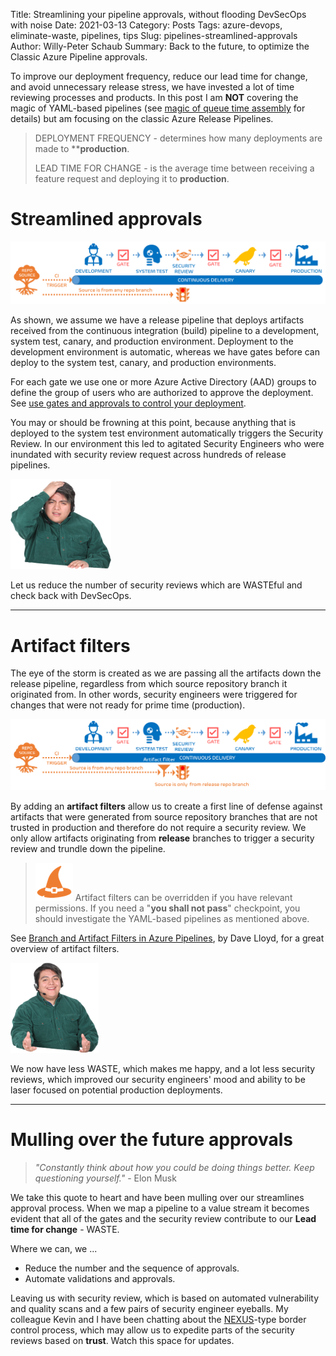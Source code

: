 Title: Streamlining your pipeline approvals, without flooding DevSecOps with noise
Date: 2021-03-13
Category: Posts
Tags: azure-devops, eliminate-waste, pipelines, tips
Slug: pipelines-streamlined-approvals
Author: Willy-Peter Schaub
Summary: Back to the future, to optimize the Classic Azure Pipeline approvals.

To improve our deployment frequency, reduce our lead time for change, and avoid unnecessary release stress, we have invested a lot of time reviewing processes and products. In this post I am **NOT** covering the magic of YAML-based pipelines (see [magic of queue time assembly](https://wsbctechnicalblog.github.io/yaml-pipelines-part4.html) for details) but am focusing on the classic Azure Release Pipelines.

>
> DEPLOYMENT FREQUENCY - determines how many deployments are made to ****production**.
>
> LEAD TIME FOR CHANGE - is the average time between receiving a feature request and deploying it to **production**.
>

# Streamlined approvals

![Streamlined Approvals](/images/pipelines-streamlined-approvals-1.png)

As shown, we assume we have a release pipeline that deploys artifacts received from the continuous integration (build) pipeline to a development, system test, canary, and production environment. Deployment to the development environment is automatic, whereas we have gates before can deploy to the system test, canary, and production environments.

For each gate we use one or more Azure Active Directory (AAD) groups to define the group of users who are authorized to approve the deployment. See [use gates and approvals to control your deployment](https://docs.microsoft.com/en-us/azure/devops/pipelines/release/deploy-using-approvals?view=azure-devops).

You may or should be frowning at this point, because anything that is deployed to the system test environment automatically triggers the Security Review. In our environment this led to agitated Security Engineers who were inundated with security review request across hundreds of release pipelines.

![Unhappy DevSecOps](/images/pipelines-streamlined-approvals-3.png)

Let us reduce the number of security reviews which are WASTEful and check back with DevSecOps.

---

# Artifact filters

The eye of the storm is created as we are passing all the artifacts down the release pipeline, regardless from which source repository branch it originated from. In other words, security engineers were triggered for changes that were not ready for prime time (production).

![Artifact Filters](/images/pipelines-streamlined-approvals-2.png)

By adding an **artifact filters** allow us to create a first line of defense against artifacts that were generated from source repository branches that are not trusted in production and therefore do not require a security review. We only allow artifacts originating from **release** branches to trigger a security review and trundle down the pipeline.

>
> ![Happy DevSecOps](/images/pipelines-streamlined-approvals-5.png)
> Artifact filters can be overridden if you have relevant permissions. If you need a "**you shall not pass**" checkpoint, you should investigate the YAML-based pipelines as mentioned above.
>

See [Branch and Artifact Filters in Azure Pipelines](https://medium.com/objectsharp/branch-and-artifact-filters-in-azure-pipelines-83d4256ada98), by Dave Lloyd, for a great overview of artifact filters. 

![Happy DevSecOps](/images/pipelines-streamlined-approvals-4.png)

We now have less WASTE, which makes me happy, and a lot less security reviews, which improved our security engineers' mood and ability to be laser focused on potential production deployments.

---

# Mulling over the future approvals

>
> _"Constantly think about how you could be doing things better. Keep questioning yourself."_ - Elon Musk
>

We take this quote to heart and have been mulling over our streamlines approval process. When we map a pipeline to a value stream it becomes evident that all of the gates and the security review contribute to our **Lead time for change** - WASTE.

Where we can, we ...

- Reduce the number and the sequence of approvals.
- Automate validations and approvals.

Leaving us with security review, which is based on automated vulnerability and quality scans and a few pairs of security engineer eyeballs. My colleague Kevin and I have been chatting about the [NEXUS](https://nexus-card.ca/)-type border control process, which may allow us to expedite parts of the security reviews based on **trust**. Watch this space for updates.

